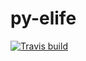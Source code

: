 # py-elife

[![Travis build](https://travis-ci.org/gnott/py-elife.svg?branch=master)](https://travis-ci.org/gnott/py-elife)